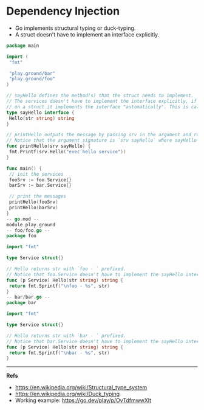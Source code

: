 # Dependency Injection

- Go implements structural typing or duck-typing.
- A struct doesn't have to implement an interface explicitly.

```go
package main

import (
 "fmt"

 "play.ground/bar"
 "play.ground/foo"
)

// sayHello defines the method(s) that the struct needs to implement.
// The services doesn't have to implement the interface explicitly, if the Hello() method with the same signature is implemented
// on a struct it implements the interface "automatically". This is called structural typing or duck-typing.
type sayHello interface {
 Hello(str string) string
}

// printHello outputs the message by passing srv in the argument and running the Hello() method on it.
// Notice that the argument signature is `srv sayHello` where sayHello is the interface above.
func printHello(srv sayHello) {
 fmt.Printf(srv.Hello("exec hello service"))
}

func main() {
 // init the services
 fooSrv := foo.Service{}
 barSrv := bar.Service{}

 // print the messages
 printHello(fooSrv)
 printHello(barSrv)
}
-- go.mod --
module play.ground
-- foo/foo.go --
package foo

import "fmt"

type Service struct{}

// Hello returns str with `foo - ` prefixed.
// Notice that foo.Service doesn't have to implement the sayHello interface explicitly.
func (p Service) Hello(str string) string {
 return fmt.Sprintf("\nfoo - %s", str)
}
-- bar/bar.go --
package bar

import "fmt"

type Service struct{}

// Hello returns str with `bar - ` prefixed.
// Notice that bar.Service doesn't have to implement the sayHello interface explicitly.
func (p Service) Hello(str string) string {
 return fmt.Sprintf("\nbar - %s", str)
}

```

-----------

**Refs**

- https://en.wikipedia.org/wiki/Structural_type_system
- https://en.wikipedia.org/wiki/Duck_typing
- Working example: https://go.dev/play/p/OvTdfmwwXlt